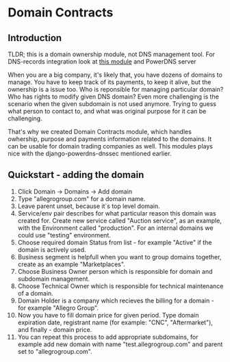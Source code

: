 # Domain Contracts

## Introduction

TLDR; this is a domain ownership module, not DNS management tool. For DNS-records integration look at [this module](https://github.com/allegro/django-powerdns-dnssec) and PowerDNS server

When you are a big company, it's likely that, you have dozens of domains to manage. You have to keep track of its payments, to keep it alive, but the ownership is a issue too. Who is reponsible for managing particular domain? Who has rights to modify given DNS domain? Even more challenging is the scenario when the given subdomain is not used anymore. Trying to guess what person to contact to, and what was original purpose for it can be challenging.

That's why we created Domain Contracts module, which handles owhership, purpose and payments information related to the domains. It can be usable for domain trading companies as well. This modules plays nice with the django-powerdns-dnssec mentioned earlier.

## Quickstart - adding the domain

1. Click Domain -> Domains -> Add domain
2. Type "allegrogroup.com" for a domain name.
3. Leave parent unset, because it`s top level domain.
4. Service/env pair describes for what particular reason this domain was created for. Create new service called "Auction service", as an example, with the Environment called "production". For an internal domains we could use "testing" environment.
5. Choose required domain Status from list - for example "Active" if the domain is actively used.
5. Business segment is helpfull when you want to group domains together, create as an example "Marketplaces".
6. Choose Business Owner person which is responsible for domain and subdomain management.
7. Choose Technical Owner which is responsible for technical maintenance of a domain.
8. Domain Holder is a company which recieves the billing for a domain - for example "Allegro Group".
9. Now you have to fill domain price for given period. Type domain expiration date, registrant name (for example: "CNC", "Aftermarket"), and finally - domain price.
10. You can repeat this process to add appropriate subdomains, for example add new domain with name "test.allegrogroup.com" and parent set to "allegrogroup.com".
